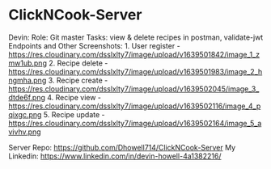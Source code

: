 # ClickNCook-Server
Devin:
    Role: Git master
    Tasks: view & delete recipes in postman, validate-jwt
    Endpoints and Other Screenshots:
        1. User register - https://res.cloudinary.com/dsslxlty7/image/upload/v1639501842/image_1_zmw1ub.png
        2. Recipe delete - https://res.cloudinary.com/dsslxlty7/image/upload/v1639501983/image_2_hngmha.png
        3. Recipe create - https://res.cloudinary.com/dsslxlty7/image/upload/v1639502045/image_3_dtde6f.png
        4. Recipe view - https://res.cloudinary.com/dsslxlty7/image/upload/v1639502116/image_4_pqixgc.png
        5. Recipe update - https://res.cloudinary.com/dsslxlty7/image/upload/v1639502164/image_5_avivhv.png

Server Repo: https://github.com/Dhowell714/ClickNCook-Server
My Linkedin: https://www.linkedin.com/in/devin-howell-4a1382216/